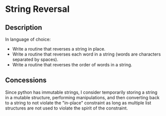 # String Reversal

## Description

In language of choice:
- Write a routine that reverses a string in place.
- Write a routine that reverses each word in a string (words are characters separated by spaces).
- Write a routine that reverses the order of words in a string.

## Concessions

Since python has immutable strings, I consider temporarily storing a string in a mutable structure, performing manipulations, and then converting back to a string to not violate the "in-place" constraint as long as multiple list structures are not used to violate the spirit of the constraint.